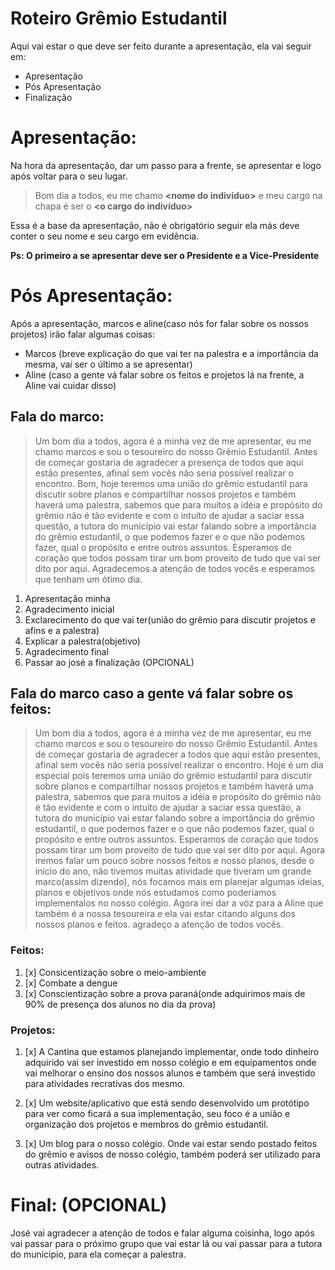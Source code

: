# Roteiro Grêmio Estudantil

Aqui vai estar o que deve ser feito durante a apresentação, ela vai seguir em:
- Apresentação
- Pós Apresentação 
- Finalização

# Apresentação:
Na hora da apresentação, dar um passo para a frente, se apresentar e logo após voltar para o seu lugar.
>Bom dia a todos, eu me chamo **<nome do indivíduo>** e meu cargo na chapa é ser o **<o cargo do indivíduo>**

Essa é a base da apresentação, não é obrigatório seguir ela más deve conter o seu nome e seu cargo em evidência.

**Ps: O primeiro a se apresentar deve ser o Presidente e a Vice-Presidente**


# Pós Apresentação:
Após a apresentação, marcos e aline(caso nós for falar sobre os nossos projetos) irão falar algumas coisas:
- Marcos (breve explicação do que vai ter na palestra e a importância da mesma, vai ser o último a se apresentar)
- Aline (caso a gente vá falar sobre os feitos e projetos lá na frente, a Aline vai cuidar disso)


## Fala do marco:
>Um bom dia a todos, agora é a minha vez de me apresentar, eu me chamo marcos e sou o tesoureiro do nosso Grêmio Estudantil. Antes de começar gostaria de agradecer a presença de todos que aqui estão presentes, afinal sem vocês não seria possível realizar o encontro. Bom, hoje teremos uma união do grêmio estudantil para discutir sobre planos e compartilhar nossos projetos e também haverá uma palestra, sabemos que para muitos a idéia e propósito do grêmio não é tão evidente e com o intuíto de ajudar a saciar essa questão, a tutora do município vai estar falando sobre a importância do grêmio estudantil, o que podemos fazer e o que não podemos fazer, qual o propósito e entre outros assuntos. Esperamos de coração que todos possam tirar um bom proveito de tudo que vai ser dito por aqui. Agradecemos a atenção de todos vocês e esperamos que tenham um ótimo dia.

1. Apresentação minha
2. Agradecimento inicial
3. Exclarecimento do que vai ter(união do grêmio para discutir projetos e afins e a palestra)
4. Explicar a palestra(objetivo)
5. Agradecimento final
6. Passar ao josé a finalização (OPCIONAL)


## Fala do marco caso a gente vá falar sobre os feitos:

>Um bom dia a todos, agora é a minha vez de me apresentar, eu me chamo marcos e sou o tesoureiro do nosso Grêmio Estudantil. Antes de começar gostaria de agradecer a todos que aqui estão presentes, afinal sem vocês não seria possível realizar o encontro. Hoje é um dia especial pois teremos uma união do grêmio estudantil para discutir sobre planos e compartilhar nossos projetos e também haverá uma palestra, sabemos que para muitos a idéia e propósito do grêmio não é tão evidente e com o intuíto de ajudar a saciar essa questão, a tutora do município vai estar falando sobre a importância do grêmio estudantil, o que podemos fazer e o que não podemos fazer, qual o propósito e entre outros assuntos. Esperamos de coração que todos possam tirar um bom proveito de tudo que vai ser dito por aqui. Agora iremos falar um pouco sobre nossos feitos e nosso planos, desde o inicio do ano, não tivemos muitas atividade que tiveram um grande marco(assim dizendo), nós focamos mais em planejar algumas ideias, planos e objetivos onde nós estudamos como poderiamos implementalos no nosso colégio. Agora irei dar a vóz para a Aline que também é a nossa tesoureira e ela vai estar citando alguns dos nossos planos e feitos. agradeço a atenção de todos vocês.

### Feitos:
1. [x] Consicentização sobre o meio-ambiente
2. [x] Combate a dengue
3. [x] Conscientização sobre a prova paraná(onde adquirimos mais de 90% de presença dos alunos no dia da prova) 

### Projetos:
1. [x] A Cantina que estamos planejando implementar, onde todo dinheiro adquirido vai ser investido em nosso colégio e em equipamentos onde vai melhorar o ensino dos nossos alunos e também que será investido para atividades recrativas dos mesmo.

2. [x] Um website/aplicativo que está sendo desenvolvido um protótipo para ver como ficará a sua implementação, seu foco é a união e organização dos projetos e membros do grêmio estudantil.

3. [x] Um blog para o nosso colégio. Onde vai estar sendo postado feitos do grêmio e avisos de nosso colégio, também poderá
ser utilizado para outras atividades.

# Final: (OPCIONAL)
 José vai agradecer a atenção de todos e falar alguma coisinha, logo após vai passar para o próximo grupo que vai estar lá ou vai passar para a tutora do municipio, para  ela começar a palestra.

